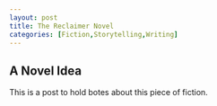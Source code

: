---layout: posttitle: The Reclaimer Novelcategories: [Fiction,Storytelling,Writing]---## A Novel IdeaThis is a post to hold botes about this piece of fiction. 